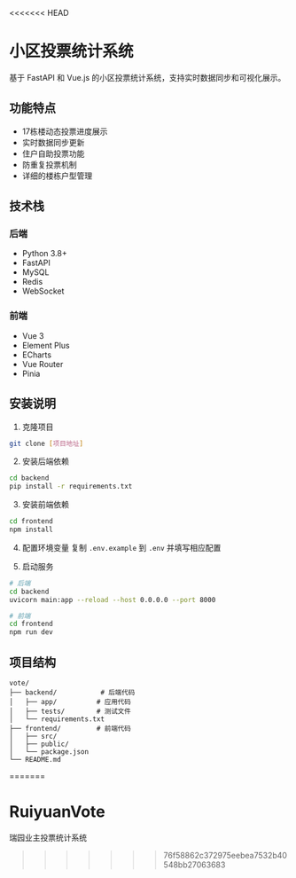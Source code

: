 <<<<<<< HEAD
# 小区投票统计系统

基于 FastAPI 和 Vue.js 的小区投票统计系统，支持实时数据同步和可视化展示。

## 功能特点

- 17栋楼动态投票进度展示
- 实时数据同步更新
- 住户自助投票功能
- 防重复投票机制
- 详细的楼栋户型管理

## 技术栈

### 后端
- Python 3.8+
- FastAPI
- MySQL
- Redis
- WebSocket

### 前端
- Vue 3
- Element Plus
- ECharts
- Vue Router
- Pinia

## 安装说明

1. 克隆项目
```bash
git clone [项目地址]
```

2. 安装后端依赖
```bash
cd backend
pip install -r requirements.txt
```

3. 安装前端依赖
```bash
cd frontend
npm install
```

4. 配置环境变量
复制 `.env.example` 到 `.env` 并填写相应配置

5. 启动服务
```bash
# 后端
cd backend
uvicorn main:app --reload --host 0.0.0.0 --port 8000

# 前端
cd frontend
npm run dev
```

## 项目结构
```
vote/
├── backend/           # 后端代码
│   ├── app/          # 应用代码
│   ├── tests/        # 测试文件
│   └── requirements.txt
├── frontend/         # 前端代码
│   ├── src/
│   ├── public/
│   └── package.json
└── README.md
``` 
=======
# RuiyuanVote
瑞园业主投票统计系统
>>>>>>> 76f58862c372975eebea7532b40548bb27063683
